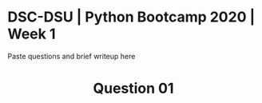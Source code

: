 # DSC-DSU | Python Bootcamp 2020 | Week 1

Paste questions and brief writeup here
<h1><center> Question 01 </center></h1>


